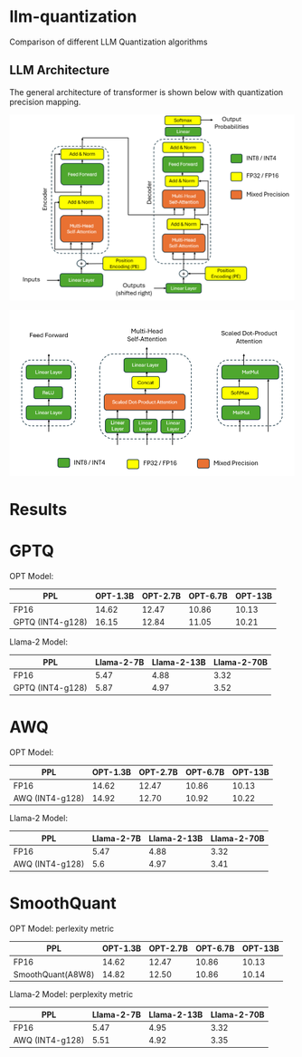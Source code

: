# llm-quantization
Comparison of different LLM Quantization algorithms

## LLM Architecture

The general architecture of transformer is shown below with quantization precision mapping. 

![Transformer Quantization precision](./images/transformer-quantization-details.png)

![Transformer Modules Quantization precision](./images/transformer-modules-quantization.png)

# Results

# GPTQ

OPT Model:

<div align="center">

| PPL                  | OPT-1.3B | OPT-2.7B | OPT-6.7B | OPT-13B |  
|----------------------|----------|----------|----------|---------|  
| FP16                 |  14.62   |  12.47   | 10.86    | 10.13   |
| GPTQ (INT4-g128)     |  16.15   |  12.84   | 11.05    | 10.21   |

</div>

Llama-2 Model:

<div align="center">

| PPL                  | Llama-2-7B | Llama-2-13B | Llama-2-70B |
|----------------------|------------|-------------|-------------|
| FP16                 |   5.47     |  4.88       |    3.32     |
| GPTQ (INT4-g128)     |   5.87     |  4.97       |    3.52     |

</div>

# AWQ

OPT Model:

<div align="center">

| PPL             | OPT-1.3B | OPT-2.7B | OPT-6.7B | OPT-13B |  
|-----------------|----------|----------|----------|---------|  
| FP16            |  14.62   |  12.47   | 10.86    | 10.13   |
| AWQ (INT4-g128) |  14.92   |  12.70   | 10.92    | 10.22   |

</div>

Llama-2 Model:

<div align="center">

| PPL             | Llama-2-7B | Llama-2-13B | Llama-2-70B |
|-----------------|------------|-------------|-------------|
| FP16            |   5.47     |  4.88       |    3.32     |
| AWQ (INT4-g128) |   5.6      |  4.97       |    3.41     |

</div>

# SmoothQuant

OPT Model: perlexity metric

<div align="center">

| PPL               | OPT-1.3B | OPT-2.7B | OPT-6.7B | OPT-13B |  
|-------------------|----------|----------|----------|---------|  
| FP16              |  14.62   |  12.47   |  10.86   | 10.13   |
| SmoothQuant(A8W8) |  14.82   |  12.50   |  10.86   | 10.14   |

</div>

Llama-2 Model: perplexity metric

<div align="center">

| PPL             | Llama-2-7B | Llama-2-13B | Llama-2-70B |
|-----------------|------------|-------------|-------------|
| FP16            |   5.47     |  4.95       |    3.32     |
| AWQ (INT4-g128) |   5.51     |  4.92       |    3.35     |

